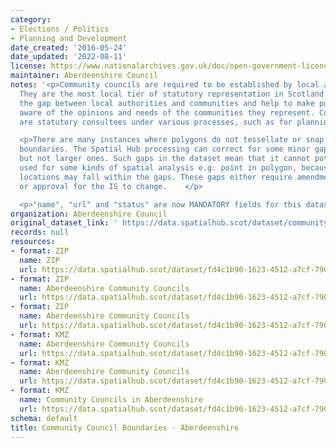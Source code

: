 ```yaml
---
category:
- Elections / Politics
- Planning and Development
date_created: '2016-05-24'
date_updated: '2022-08-11'
license: https://www.nationalarchives.gov.uk/doc/open-government-licence/version/3/
maintainer: Aberdeenshire Council
notes: '<p>Community councils are required to be established by local authorities.
  They are the most local tier of statutory representation in Scotland. They bridge
  the gap between local authorities and communities and help to make public bodies
  aware of the opinions and needs of the communities they represent. Community councils
  are statutory consultees under various processes, such as for planning applications.</p>

  <p>There are many instances where polygons do not tessellate or snap to local authority
  boundaries. The Spatial Hub processing can correct for some minor gap errors (&lt;5m)
  but not larger ones. Such gaps in the dataset mean that it cannot potentially be
  used for some kinds of spatial analysis e.g. point in polygon, because some point
  locations may fall within the gaps. These gaps either require amendment at source
  or approval for the IS to change.    </p>

  <p>"name", "url" and "status" are now MANDATORY fields for this dataset.                                                                                                                                                                                                                                                                                                                                                                                                                                                                                                                                                                                                                                                                                                                                                                                                                                                                                                                                                                                                                                                                                                                                                                                                                                                                                                                                                                                                                                                                                                                                                                                                                           </p>'
organization: Aberdeenshire Council
original_dataset_link: ' https://data.spatialhub.scot/dataset/community_council_boundaries-as'
records: null
resources:
- format: ZIP
  name: ZIP
  url: https://data.spatialhub.scot/dataset/fd4c1b90-1623-4512-a7cf-790d8a882e79/resource/7f0d405e-2d1c-4473-987e-eaa1c39be29c/download/aberdeenshirecommunitycouncils.zip
- format: ZIP
  name: Aberdeenshire Community Councils
  url: https://data.spatialhub.scot/dataset/fd4c1b90-1623-4512-a7cf-790d8a882e79/resource/11c8c9c8-1ccb-420e-90d0-94d5a0acc897/download/aberdeenshirecommunitycouncils.zip
- format: ZIP
  name: Aberdeenshire Community Councils
  url: https://data.spatialhub.scot/dataset/fd4c1b90-1623-4512-a7cf-790d8a882e79/resource/5198d4c5-ad8e-4e0a-aa74-db4c010cdeaa/download/abshirecommunitycouncils08-05-18.zip
- format: KMZ
  name: Aberdeenshire Community Councils
  url: https://data.spatialhub.scot/dataset/fd4c1b90-1623-4512-a7cf-790d8a882e79/resource/034899e3-986d-42df-9166-a61baae3b202/download/abshire_community_councils_28-06-19.kmz
- format: KMZ
  name: Aberdeenshire Community Councils
  url: https://data.spatialhub.scot/dataset/fd4c1b90-1623-4512-a7cf-790d8a882e79/resource/5a81c53b-9199-45e2-801b-752b2c60ab70/download/abdnshire-community-councils-2020-08-31.kmz
- format: KMZ
  name: Community Councils in Aberdeenshire
  url: https://data.spatialhub.scot/dataset/fd4c1b90-1623-4512-a7cf-790d8a882e79/resource/a34a3d06-ec85-489b-b3de-f08ab6375aa2/download/abdnshire-community-councils-2021-05-18.kmz
schema: default
title: Community Council Boundaries - Aberdeenshire
---
```

